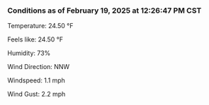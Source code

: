 ### Conditions as of February 19, 2025 at 12:26:47 PM CST 

Temperature: 24.50 &deg;F

Feels like: 24.50 &deg;F

Humidity: 73%

Wind Direction: NNW

Windspeed: 1.1 mph

Wind Gust: 2.2 mph

